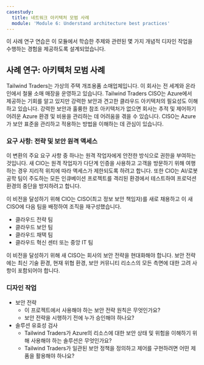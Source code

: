 ```yaml
---
casestudy:
  title: 네트워크 아키텍처 모범 사례
  module: 'Module 6: Understand architecture best practices'
---
```


이 사례 연구 연습은 이 모듈에서 학습한 주제와 관련된 몇 가지 개념적 디자인 작업을 수행하는 경험을 제공하도록 설계되었습니다.

## <a name="case-study-architecture-best-practices"></a>사례 연구: 아키텍처 모범 사례

Tailwind Traders는 가상의 주택 개조용품 소매업체입니다. 이 회사는 전 세계와 온라인에서 철물 소매 매장을 운영하고 있습니다. Tailwind Traders CISO는 Azure에서 제공하는 기회를 알고 있지만 강력한 보안과 견고한 클라우드 아키텍처의 필요성도 이해하고 있습니다. 강력한 보안과 훌륭한 참조 아키텍처가 없으면 회사는 추적 및 제어하기 어려운 Azure 환경 및 비용을 관리하는 데 어려움을 겪을 수 있습니다. CISO는 Azure가 보안 표준을 관리하고 적용하는 방법을 이해하는 데 관심이 있습니다.

### <a name="requirements-strategy-and-secure-remote-access"></a>요구 사항: 전략 및 보안 원격 액세스

이 변환의 주요 요구 사항 중 하나는 원격 작업자에게 안전한 방식으로 권한을 부여하는 것입니다. 새 CIO는 원격 작업자가 다단계 인증을 사용하고 고객을 방문하기 위해 여행하는 경우 지리적 위치에 따라 액세스가 제한되도록 하려고 합니다. 또한 CIO는 AI/로봇 공학 팀이 주도하는 모든 인큐베이션 프로젝트를 격리된 환경에서 테스트하여 프로덕션 환경의 중단을 방지하려고 합니다.

이 비전을 달성하기 위해 CIO는 CISO(최고 정보 보안 책임자)를 새로 채용하고 이 새 CISO에 다음 팀을 배정하여 조직을 재구성했습니다.

-   클라우드 전략 팀 
-   클라우드 보안 팀 
-   클라우드 채택 팀 
-   클라우드 혁신 센터 또는 중앙 IT 팀

이 비전을 달성하기 위해 새 CISO는 회사의 보안 전략을 현대화해야 합니다. 보안 전략에는 최신 기술 환경, 현재 위협 환경, 보안 커뮤니티 리소스의 모든 측면에 대한 고려 사항이 포함되어야 합니다.

### <a name="design-tasks"></a>디자인 작업

* 보안 전략
   -   이 프로젝트에서 사용해야 하는 보안 전략 원칙은 무엇인가요?
   -   보안 전략을 시행하기 전에 누가 승인해야 하나요?
* 솔루션 유효성 검사
   -   Tailwind Traders가 Azure의 리소스에 대한 보안 상태 및 위험을 이해하기 위해 사용해야 하는 솔루션은 무엇인가요?
   -   Tailwind Traders가 일관된 보안 정책을 정의하고 제어를 구현하려면 어떤 제품을 활용해야 하나요?